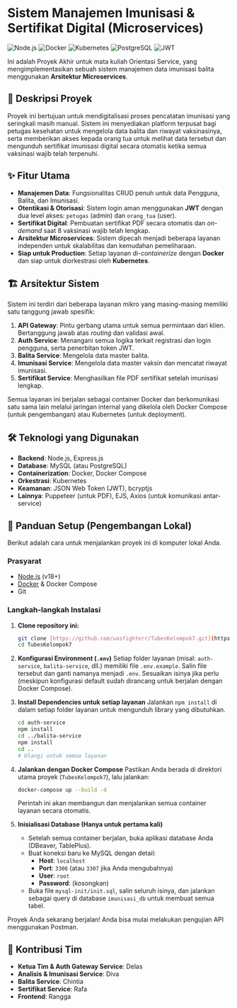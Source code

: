 # Sistem Manajemen Imunisasi & Sertifikat Digital (Microservices)

![Node.js](https://img.shields.io/badge/Node.js-339933?style=for-the-badge&logo=nodedotjs&logoColor=white) ![Docker](https://img.shields.io/badge/Docker-2496ED?style=for-the-badge&logo=docker&logoColor=white) ![Kubernetes](https://img.shields.io/badge/Kubernetes-326CE5?style=for-the-badge&logo=kubernetes&logoColor=white) ![PostgreSQL](https://img.shields.io/badge/PostgreSQL-4169E1?style=for-the-badge&logo=postgresql&logoColor=white) ![JWT](https://img.shields.io/badge/JWT-000000?style=for-the-badge&logo=jsonwebtokens&logoColor=white)

Ini adalah Proyek Akhir untuk mata kuliah Orientasi Service, yang mengimplementasikan sebuah sistem manajemen data imunisasi balita menggunakan **Arsitektur Microservices**.

## 📝 Deskripsi Proyek

Proyek ini bertujuan untuk mendigitalisasi proses pencatatan imunisasi yang seringkali masih manual. Sistem ini menyediakan platform terpusat bagi petugas kesehatan untuk mengelola data balita dan riwayat vaksinasinya, serta memberikan akses kepada orang tua untuk melihat data tersebut dan mengunduh sertifikat imunisasi digital secara otomatis ketika semua vaksinasi wajib telah terpenuhi.

## ✨ Fitur Utama

-   **Manajemen Data**: Fungsionalitas CRUD penuh untuk data Pengguna, Balita, dan Imunisasi.
-   **Otentikasi & Otorisasi**: Sistem login aman menggunakan **JWT** dengan dua level akses: `petugas` (admin) dan `orang_tua` (user).
-   **Sertifikat Digital**: Pembuatan sertifikat PDF secara otomatis dan *on-demand* saat 8 vaksinasi wajib telah lengkap.
-   **Arsitektur Microservices**: Sistem dipecah menjadi beberapa layanan independen untuk skalabilitas dan kemudahan pemeliharaan.
-   **Siap untuk Production**: Setiap layanan di-*containerize* dengan **Docker** dan siap untuk diorkestrasi oleh **Kubernetes**.

## 🏗️ Arsitektur Sistem

Sistem ini terdiri dari beberapa layanan mikro yang masing-masing memiliki satu tanggung jawab spesifik:

1.  **API Gateway**: Pintu gerbang utama untuk semua permintaan dari klien. Bertanggung jawab atas *routing* dan validasi awal.
2.  **Auth Service**: Menangani semua logika terkait registrasi dan login pengguna, serta penerbitan token JWT.
3.  **Balita Service**: Mengelola data master balita.
4.  **Imunisasi Service**: Mengelola data master vaksin dan mencatat riwayat imunisasi.
5.  **Sertifikat Service**: Menghasilkan file PDF sertifikat setelah imunisasi lengkap.

Semua layanan ini berjalan sebagai container Docker dan berkomunikasi satu sama lain melalui jaringan internal yang dikelola oleh Docker Compose (untuk pengembangan) atau Kubernetes (untuk deployment).

## 🛠️ Teknologi yang Digunakan

-   **Backend**: Node.js, Express.js
-   **Database**: MySQL (atau PostgreSQL)
-   **Containerization**: Docker, Docker Compose
-   **Orkestrasi**: Kubernetes
-   **Keamanan**: JSON Web Token (JWT), bcryptjs
-   **Lainnya**: Puppeteer (untuk PDF), EJS, Axios (untuk komunikasi antar-service)

## 🚀 Panduan Setup (Pengembangan Lokal)

Berikut adalah cara untuk menjalankan proyek ini di komputer lokal Anda.

### Prasyarat

-   [Node.js](https://nodejs.org/) (v18+)
-   [Docker](https://www.docker.com/products/docker-desktop/) & Docker Compose
-   Git

### Langkah-langkah Instalasi

1.  **Clone repository ini:**
    ```bash
    git clone [https://github.com/uasfighterr/TubesKelompok7.git](https://github.com/uasfighterr/TubesKelompok7.git)
    cd TubesKelompok7
    ```

2.  **Konfigurasi Environment (`.env`)**
    Setiap folder layanan (misal: `auth-service`, `balita-service`, dll.) memiliki file `.env.example`. Salin file tersebut dan ganti namanya menjadi `.env`. Sesuaikan isinya jika perlu (meskipun konfigurasi default sudah dirancang untuk berjalan dengan Docker Compose).

3.  **Install Dependencies untuk setiap layanan**
    Jalankan `npm install` di dalam setiap folder layanan untuk mengunduh library yang dibutuhkan.
    ```bash
    cd auth-service
    npm install
    cd ../balita-service
    npm install
    cd .. 
    # Ulangi untuk semua layanan
    ```

4.  **Jalankan dengan Docker Compose**
    Pastikan Anda berada di direktori utama proyek (`TubesKelompok7`), lalu jalankan:
    ```bash
    docker-compose up --build -d
    ```
    Perintah ini akan membangun dan menjalankan semua container layanan secara otomatis.

5.  **Inisialisasi Database (Hanya untuk pertama kali)**
    -   Setelah semua container berjalan, buka aplikasi database Anda (DBeaver, TablePlus).
    -   Buat koneksi baru ke MySQL dengan detail:
        -   **Host**: `localhost`
        -   **Port**: `3306` (atau `3307` jika Anda mengubahnya)
        -   **User**: `root`
        -   **Password**: (kosongkan)
    -   Buka file `mysql-init/init.sql`, salin seluruh isinya, dan jalankan sebagai query di database `imunisasi_db` untuk membuat semua tabel.

Proyek Anda sekarang berjalan! Anda bisa mulai melakukan pengujian API menggunakan Postman.

## 👥 Kontribusi Tim

-   **Ketua Tim & Auth Gateway Service**: Delas 
-   **Analisis & Imunisasi Service**: Diva
-   **Balita Service**: Chintia
-   **Sertifikat Service**: Rafa
-   **Frontend**: Rangga
